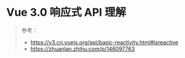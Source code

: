# Vue 3.0 响应式 API 理解
> 参考： 
> + https://v3.cn.vuejs.org/api/basic-reactivity.html#isreactive
> + https://zhuanlan.zhihu.com/p/146097763
